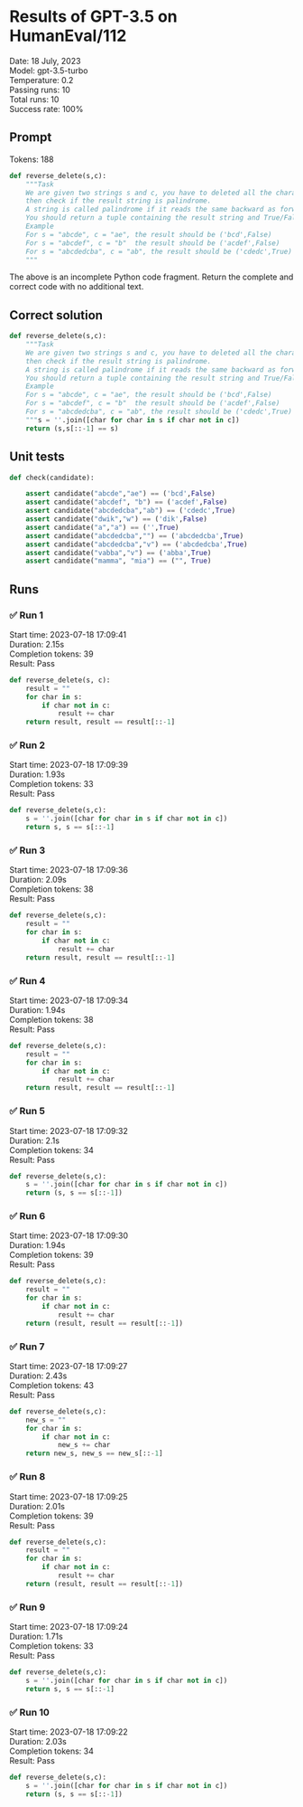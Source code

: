 # Results of GPT-3.5 on HumanEval/112
Date: 18 July, 2023<br />
Model: gpt-3.5-turbo<br />
Temperature: 0.2<br />
Passing runs: 10<br />
Total runs: 10<br />
Success rate: 100%
## Prompt
Tokens: 188
```python
def reverse_delete(s,c):
    """Task
    We are given two strings s and c, you have to deleted all the characters in s that are equal to any character in c
    then check if the result string is palindrome.
    A string is called palindrome if it reads the same backward as forward.
    You should return a tuple containing the result string and True/False for the check.
    Example
    For s = "abcde", c = "ae", the result should be ('bcd',False)
    For s = "abcdef", c = "b"  the result should be ('acdef',False)
    For s = "abcdedcba", c = "ab", the result should be ('cdedc',True)
    """
```
The above is an incomplete Python code fragment. Return the complete and correct code with no additional text.
## Correct solution
```python
def reverse_delete(s,c):
    """Task
    We are given two strings s and c, you have to deleted all the characters in s that are equal to any character in c
    then check if the result string is palindrome.
    A string is called palindrome if it reads the same backward as forward.
    You should return a tuple containing the result string and True/False for the check.
    Example
    For s = "abcde", c = "ae", the result should be ('bcd',False)
    For s = "abcdef", c = "b"  the result should be ('acdef',False)
    For s = "abcdedcba", c = "ab", the result should be ('cdedc',True)
    """s = ''.join([char for char in s if char not in c])
    return (s,s[::-1] == s)
```
## Unit tests
```python
def check(candidate):

    assert candidate("abcde","ae") == ('bcd',False)
    assert candidate("abcdef", "b") == ('acdef',False)
    assert candidate("abcdedcba","ab") == ('cdedc',True)
    assert candidate("dwik","w") == ('dik',False)
    assert candidate("a","a") == ('',True)
    assert candidate("abcdedcba","") == ('abcdedcba',True)
    assert candidate("abcdedcba","v") == ('abcdedcba',True)
    assert candidate("vabba","v") == ('abba',True)
    assert candidate("mamma", "mia") == ("", True)
```
## Runs
### ✅ Run 1
Start time: 2023-07-18 17:09:41<br />
Duration: 2.15s<br />
Completion tokens: 39<br />
Result: Pass
```python
def reverse_delete(s, c):
    result = ""
    for char in s:
        if char not in c:
            result += char
    return result, result == result[::-1]
```
### ✅ Run 2
Start time: 2023-07-18 17:09:39<br />
Duration: 1.93s<br />
Completion tokens: 33<br />
Result: Pass
```python
def reverse_delete(s,c):
    s = ''.join([char for char in s if char not in c])
    return s, s == s[::-1]
```
### ✅ Run 3
Start time: 2023-07-18 17:09:36<br />
Duration: 2.09s<br />
Completion tokens: 38<br />
Result: Pass
```python
def reverse_delete(s,c):
    result = ""
    for char in s:
        if char not in c:
            result += char
    return result, result == result[::-1]
```
### ✅ Run 4
Start time: 2023-07-18 17:09:34<br />
Duration: 1.94s<br />
Completion tokens: 38<br />
Result: Pass
```python
def reverse_delete(s,c):
    result = ""
    for char in s:
        if char not in c:
            result += char
    return result, result == result[::-1]
```
### ✅ Run 5
Start time: 2023-07-18 17:09:32<br />
Duration: 2.1s<br />
Completion tokens: 34<br />
Result: Pass
```python
def reverse_delete(s,c):
    s = ''.join([char for char in s if char not in c])
    return (s, s == s[::-1])
```
### ✅ Run 6
Start time: 2023-07-18 17:09:30<br />
Duration: 1.94s<br />
Completion tokens: 39<br />
Result: Pass
```python
def reverse_delete(s,c):
    result = ""
    for char in s:
        if char not in c:
            result += char
    return (result, result == result[::-1])
```
### ✅ Run 7
Start time: 2023-07-18 17:09:27<br />
Duration: 2.43s<br />
Completion tokens: 43<br />
Result: Pass
```python
def reverse_delete(s,c):
    new_s = ""
    for char in s:
        if char not in c:
            new_s += char
    return new_s, new_s == new_s[::-1]
```
### ✅ Run 8
Start time: 2023-07-18 17:09:25<br />
Duration: 2.01s<br />
Completion tokens: 39<br />
Result: Pass
```python
def reverse_delete(s,c):
    result = ""
    for char in s:
        if char not in c:
            result += char
    return (result, result == result[::-1])
```
### ✅ Run 9
Start time: 2023-07-18 17:09:24<br />
Duration: 1.71s<br />
Completion tokens: 33<br />
Result: Pass
```python
def reverse_delete(s,c):
    s = ''.join([char for char in s if char not in c])
    return s, s == s[::-1]
```
### ✅ Run 10
Start time: 2023-07-18 17:09:22<br />
Duration: 2.03s<br />
Completion tokens: 34<br />
Result: Pass
```python
def reverse_delete(s,c):
    s = ''.join([char for char in s if char not in c])
    return (s, s == s[::-1])
```
